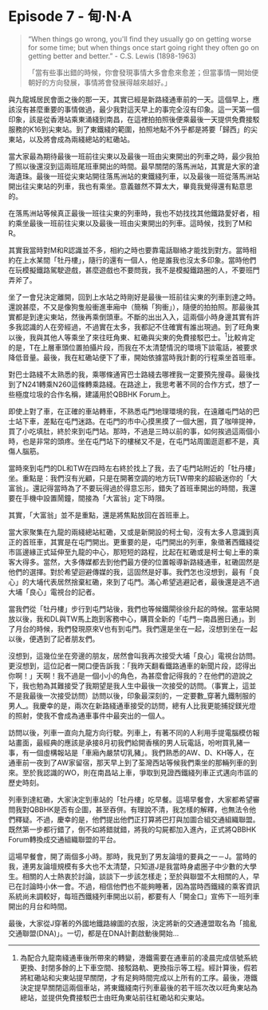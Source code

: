 # Episode 7 - 甸‧N‧A

> “When things go wrong, you'll find they usually go on getting worse for some time; but when things once start going right they often go on getting better and better.” - C.S. Lewis (1898-1963)
>
>「當有些事出錯的時候，你會發現事情大多會愈來愈差；但當事情一開始便朝好的方向發展，事情將會發展得越來越好。」

與九龍城居民會面之後的那一天，其實已經是新路綫通車前的一天。這個早上，應該沒有甚麼重要的事情做過，最少我對這天早上的事完全沒有印象。這一天第一個印象，該是從香港站乘東涌綫到南昌，在這裡拍拍照後便乘最後一天提供免費接駁服務的K16到尖東站。到了東鐵綫的範圍，拍照地點不外乎都是將要「歸西」的尖東站，以及將會成為兩綫總站的紅磡站。

當大家最為期待最後一班前往尖東以及最後一班由尖東開出的列車之時，最少我拍了照以後還沒到這兩班尾班車開出的時間。最早關閉的落馬洲站，其實是大家的滄海遺珠。最後一班從尖東站開往落馬洲站的東鐵綫列車，以及最後一班從落馬洲站開出往尖東站的列車，我也有乘坐。意義雖然不算太大，畢竟我覺得還有點意思的。

在落馬洲站等候真正最後一班往尖東的列車時，我也不妨找找其他鐵路愛好者，相約乘坐最後一班前往尖東以及最後一班由尖東開出的列車。這時候，找到了M和R。

其實我當時對M和R認識並不多，相約之時也要靠電話聯絡才能找到對方。當時相約在上水某間「牡丹樓」，隨行的還有一個人，他是誰我也沒太多印象。當時他們在玩模擬鐵路駕駛遊戲，甚麼遊戲也不要問我，我不是模擬鐵路圈的人，不要班門弄斧了。

坐了一會兒決定離開，回到上水站之時剛好是最後一班前往尖東的列車到達之時。還說甚麼，不又是像狗隻般衝進車廂中（簡稱「狗衝」），隨便的拍拍照。那最後其實都是到達尖東站，然後再乘倒頭車。不斷的出出入入，這兩個小時身邊其實有許多我認識的人在旁經過，不過實在太多，我都記不住確實有誰出現過。到了旺角東以後，我與其他人等乘坐了來往旺角東、紅磡與尖東的免費接駁巴士。<sup>1</sup>比較肯定的是，T在上層車頭位置拍攝片段，而我在不太清楚情況的環境下談電話，被要求降低音量。最後，我在紅磡站便下了車，開始依據當時我計劃的行程乘坐首班車。

對巴士路綫不太熟悉的我，乘哪條通宵巴士路綫去哪裡我一定要預先搜尋。最後找到了N241轉乘N260這條轉乘路綫。在路途上，我思考著不同的合作方式，想了一些極度垃圾的合作名稱，建議用於QBBHK Forum上。

即使上對了車，在正確的車站轉車，不熟悉屯門地理環境的我，在遠離屯門站的巴士站下車，差點在屯門迷路。在屯門的市中心摸黑摸了一個大圈，買了咖啡提神，買了小吃填肚，終於來到屯門站。那時，不過是三時以前的事，如何挨過這兩個小時，也是非常的頭疼。坐在屯門站下的樓梯又不是，在屯門站周圍逛逛都不是，真傷人腦筋。

當時來到屯門的DL和TW在四時左右終於找上了我，去了屯門站附近的「牡丹樓」坐。重點是：我們沒有光顧，只是在開著空調的地方玩TW帶來的超級迷你的「大富翁」。還記得當時為了不要玩得過於得意忘形，錯失了首班車開出的時間，我還要在手機中設置鬧鐘，間接為「大富翁」定下時限。

其實，「大富翁」並不是重點，還是將焦點放回在首班車上。

當大家聚集在九龍的兩綫總站紅磡，又或是新開設的柯士甸，沒有太多人意識到真正的首班車，其實是在屯門開出。更重要的是，屯門開出的列車，象徵著西鐵綫從市區邊緣正式延伸至九龍的中心，那短短的路程，比起在紅磡或是柯士甸上車的乘客大得多。當然，大多傳媒都去到他們最方便的位置報導新路綫通車，紅磡固然是他們的選擇。對於希望迴避傳媒的我，這固然是好事。我們怎也沒想到，最有「良心」的大埔代表居然捨棄紅磡，來到了屯門。滿心希望逃避記者，最後還是逃不過大埔「良心」電視台的記者。

當我們從「牡丹樓」步行到屯門站後，我們也等候鐵閘徐徐升起的時候。當車站開放以後，我和DL與TW馬上跑到客務中心，購買全新的「屯門－南昌圈日通」。到了月台的時候，我們發現原來V也有到屯門。我們還是坐在一起，沒想到坐在一起以後，便遇到了記者朋友們。

沒想到，這幾位坐在旁邊的朋友，居然會叫我再次接受大埔「良心」電視台訪問。更沒想到，這位記者一開口便告訴我：「我昨天翻看鐵路通車的新聞片段，認得出你啊！」天啊！我不過是一個小小的角色，為甚麼會記得我的？在他們的遊說之下，我也勉為其難接受了我期望是我人生中最後一次接受的訪問。（事實上，這並不是我最後一次接受訪問）訪問以後，印象最深刻的，一定要數_穿著九鐵制服的男人_。我慶幸的是，兩次在新路綫通車接受的訪問，總有人比我更能捕捉鎂光燈的照射，使我不會成為通車事件中最突出的一個人。

訪問以後，列車一直向九龍方向行駛。列車上，有著不同的人利用手提電腦模仿報站畫面，最經典的應該是承接8月初我們給開香檳的男人玩電話，吩咐買乳豬一事，有一個虛構報站是「車廂內嚴禁切乳豬」。我們熟悉的AW、D、KH等人，在通車前一夜到了AW家留宿，那天早上到了荃灣西站等候我們乘坐的那輛列車的到來。至於我認識的WO，則在南昌站上車，爭取到見證西鐵綫列車正式邁向市區的歷史時刻。

列車到達紅磡，大家決定到車站的「牡丹樓」吃早餐。這場早餐會，大家都希望審問我對QBBHK是否有企圖，甚至吞併。有理說不清，我怎樣的解釋，也無法令他們釋疑。不過，慶幸的是，他們提出他們正打算將巴打與加圖合組交通組織聯盟。既然第一步都行錯了，倒不如將錯就錯，將我的勾屍都加入進內，正式將QBBHK Forum轉換成交通組織聯盟的平台。

這場早餐會，開了兩個多小時。那時，我見到了男友論壇的要員之一－J。當時的我，連男友論壇規模有多大也不太清楚，只知道J是我當時身處圈子中少數的大學生。相關的人士熱衷於討論，談談下一步該怎樣走；至於與聯盟不太相關的人，早已在討論時小休一會。不過，相信他們也不能夠睡著，因為當時西鐵綫的乘客資訊系統尚未調較好，每班西鐵綫列車開出以前，都要有人「開金口」宣佈下一班列車開出的月台和時間。

最後，大家從J穿著的外國地鐵路線圖的衣服，決定將新的交通連盟取名為「搗亂交通聯盟(DNA)」。一切，都是在DNA計劃啟動後開始…

---

1. 為配合九龍南綫通車後所帶來的轉變，港鐵需要在通車前的凌晨完成信號系統更換、封閉多餘的上下車空間、接駁路軌、更換指示等工程。經計算後，假若將紅磡站和尖東站提早關閉，才有足夠時間完成以上所有的工序。最後，港鐵決定提早關閉這兩個車站，將東鐵綫南行列車最後的若干班次改以旺角東站為總站，並提供免費接駁巴士由旺角東站前往紅磡站和尖東站。
